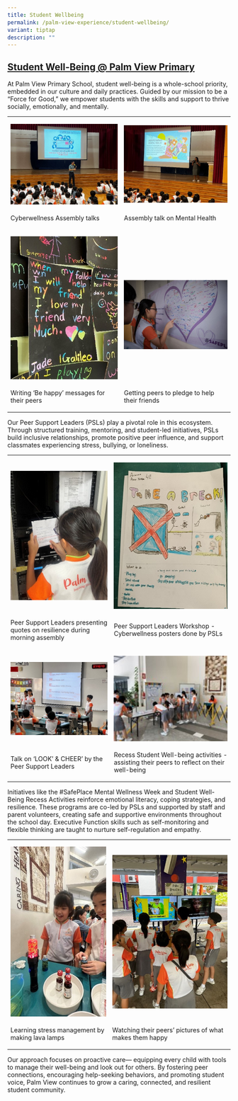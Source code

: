```yaml
---
title: Student Wellbeing
permalink: /palm-view-experience/student-wellbeing/
variant: tiptap
description: ""
---
```

<h2><strong><u>Student Well-Being @ Palm View Primary</u></strong></h2>
<p></p>
<p>At Palm View Primary School, student well-being is a whole-school priority,
embedded in our culture and daily practices. Guided by our mission to be
a “Force for Good,” we empower students with the skills and support to
thrive socially, emotionally, and mentally.</p>
<table style="minWidth: 50px">
<colgroup>
<col>
<col>
</colgroup>
<tbody>
<tr>
<td rowspan="1" colspan="1">
<p></p>
<div class="isomer-image-wrapper">
<img style="width: 100%" height="auto" width="100%" alt="" src="/images/Pic_1.jpg">
</div>
</td>
<td rowspan="1" colspan="1">
<p></p>
<div class="isomer-image-wrapper">
<img style="width: 100%" height="auto" width="100%" alt="" src="/images/Pic_2.jpg">
</div>
</td>
</tr>
<tr>
<td rowspan="1" colspan="1">
<p>Cyberwellness Assembly talks</p>
</td>
<td rowspan="1" colspan="1">
<p>Assembly talk on Mental Health</p>
</td>
</tr>
<tr>
<td rowspan="1" colspan="1">
<p></p>
<div class="isomer-image-wrapper">
<img style="width: 100%" height="auto" width="100%" alt="" src="/images/Pic_3.jpg">
</div>
</td>
<td rowspan="1" colspan="1">
<p>&nbsp;</p>
<div class="isomer-image-wrapper">
<img style="width: 100%" height="auto" width="100%" alt="" src="/images/Pic_4.jpg">
</div>
</td>
</tr>
<tr>
<td rowspan="1" colspan="1">
<p>Writing ‘Be happy’ messages for their peers</p>
</td>
<td rowspan="1" colspan="1">
<p>Getting peers to pledge to help their friends</p>
</td>
</tr>
</tbody>
</table>
<p>Our Peer Support Leaders (PSLs) play a pivotal role in this ecosystem.
Through structured training, mentoring, and student-led initiatives, PSLs
build inclusive relationships, promote positive peer influence, and support
classmates experiencing stress, bullying, or loneliness.</p>
<p></p>
<table style="minWidth: 50px">
<colgroup>
<col>
<col>
</colgroup>
<tbody>
<tr>
<td rowspan="1" colspan="1">
<p></p>
<div class="isomer-image-wrapper">
<img style="width: 100%" height="auto" width="100%" alt="" src="/images/Pic_5.jpg">
</div>
</td>
<td rowspan="1" colspan="1">
<p></p>
<div class="isomer-image-wrapper">
<img style="width: 100%" height="auto" width="100%" alt="" src="/images/Pic_6.jpg">
</div>
</td>
</tr>
<tr>
<td rowspan="1" colspan="1">
<p>Peer Support Leaders presenting quotes on resilience during morning assembly</p>
</td>
<td rowspan="1" colspan="1">
<p>Peer Support Leaders Workshop - Cyberwellness posters done by PSLs</p>
</td>
</tr>
<tr>
<td rowspan="1" colspan="1">
<p></p>
<div class="isomer-image-wrapper">
<img style="width: 100%" height="auto" width="100%" alt="" src="/images/Pic_7.jpg">
</div>
</td>
<td rowspan="1" colspan="1">
<p></p>
<div class="isomer-image-wrapper">
<img style="width: 100%" height="auto" width="100%" alt="" src="/images/Pic_8.jpg">
</div>
</td>
</tr>
<tr>
<td rowspan="1" colspan="1">
<p>Talk on ‘LOOK’ &amp; CHEER’ by the Peer Support Leaders</p>
</td>
<td rowspan="1" colspan="1">
<p>Recess Student Well-being activities - assisting their peers to reflect
on their well-being</p>
</td>
</tr>
</tbody>
</table>
<p>Initiatives like the #SafePlace Mental Wellness Week and Student Well-Being
Recess Activities reinforce emotional literacy, coping strategies, and
resilience. These programs are co-led by PSLs and supported by staff and
parent volunteers, creating safe and supportive environments throughout
the school day. Executive Function skills such as self-monitoring and flexible
thinking are taught to nurture self-regulation and empathy.</p>
<table style="minWidth: 50px">
<colgroup>
<col>
<col>
</colgroup>
<tbody>
<tr>
<td rowspan="1" colspan="1">
<p></p>
<div class="isomer-image-wrapper">
<img style="width: 100%" height="auto" width="100%" alt="" src="/images/Pic_9.jpg">
</div>
</td>
<td rowspan="1" colspan="1">
<p></p>
<div class="isomer-image-wrapper">
<img style="width: 100%" height="auto" width="100%" alt="" src="/images/Pic_10.jpg">
</div>
</td>
</tr>
<tr>
<td rowspan="1" colspan="1">
<p>Learning stress management by making lava lamps</p>
</td>
<td rowspan="1" colspan="1">
<p>Watching their peers’ pictures of what makes them happy</p>
</td>
</tr>
</tbody>
</table>
<p>Our approach focuses on proactive care— equipping every child with tools
to manage their well-being and look out for others. By fostering peer connections,
encouraging help-seeking behaviors, and promoting student voice, Palm View
continues to grow a caring, connected, and resilient student community.</p>
